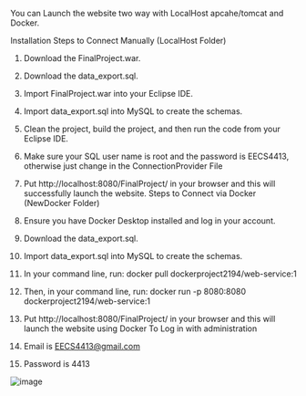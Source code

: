 You can Launch the website two way with LocalHost apcahe/tomcat and Docker.

Installation Steps to Connect Manually (LocalHost Folder)

1. Download the FinalProject.war.
2. Download the data_export.sql.
3. Import FinalProject.war into your Eclipse IDE.
4. Import data_export.sql into MySQL to create the schemas.
5. Clean the project, build the project, and then run the code from your Eclipse IDE.
6. Make sure your SQL user name is root and the password is EECS4413, otherwise just change in the ConnectionProvider File
7. Put http://localhost:8080/FinalProject/ in your browser and this will successfully launch the website.
Steps to Connect via Docker (NewDocker Folder)

1. Ensure you have Docker Desktop installed and log in your account.
2. Download the data_export.sql.
3. Import data_export.sql into MySQL to create the schemas.
4. In your command line, run: docker pull dockerproject2194/web-service:1
5. Then, in your command line, run: docker run -p 8080:8080 dockerproject2194/web-service:1
6. Put http://localhost:8080/FinalProject/ in your browser and this will launch the website using Docker
To Log in with administration

1. Email is EECS4413@gmail.com 
2. Password is 4413

![image](https://github.com/user-attachments/assets/2eeaa6d5-1eb6-4c11-89be-8367979304d9)
